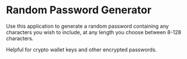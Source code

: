 # Random Password Generator

Use this application to generate a random password containing any characters you wish to include, at any length you choose between 8-128 characters.

Helpful for crypto wallet keys and other encrypted passwords.
